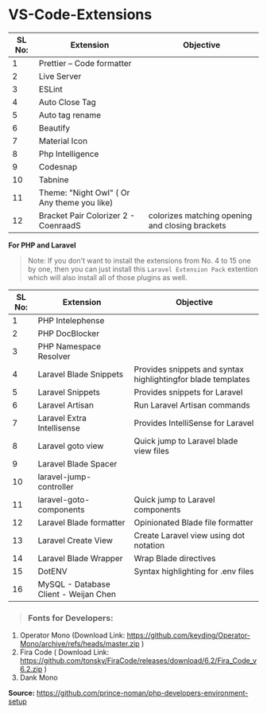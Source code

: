 # VS-Code-Extensions



| SL No: |Extension                                    | Objective                                 |
| ------ | ------------------------------------------- |-------------------------------------------|
| 1      | Prettier – Code formatter                   |                                           |
| 2      | Live Server                                 |
| 3      | ESLint                                      |
| 4      | Auto Close Tag                              |
| 5      | Auto tag rename                             |
| 6      | Beautify                                    |
| 7      | Material Icon                               |
| 8      | Php Intelligence                            |
| 9      | Codesnap                                    |
| 10     | Tabnine                                     |
| 11     | Theme: "Night Owl" ( Or Any theme you like) |
| 12     | Bracket Pair Colorizer 2 - CoenraadS        | colorizes matching opening and closing brackets |


**For PHP and Laravel**

> Note: If you don't want to install the extensions from No. 4 to 15 one by one, then you can just install this `Laravel Extension Pack` extention which will also install all of those plugins as well.

| SL No: |Extension                                    |Objective                                                     |
| ------ | ------------------------------------------- |------------------------------------------------------------  |
| 1      | PHP Intelephense                            |                                                              |
| 2      | PHP DocBlocker                              |
| 3      | PHP Namespace Resolver                      |
| 4      | Laravel Blade Snippets                      | Provides snippets and syntax highlightingfor blade templates |
| 5      | Laravel Snippets                            | Provides snippets for Laravel                                |
| 6      | Laravel Artisan                             | Run Laravel Artisan commands                                 |
| 7      | Laravel Extra Intellisense                  | Provides IntelliSense for Laravel                            |
| 8      | Laravel goto view                           | Quick jump to Laravel blade view files                       |
| 9      | Laravel Blade Spacer                        |
| 10     | laravel-jump-controller                     |
| 11     | laravel-goto-components                     | Quick jump to Laravel components                             |
| 12     | Laravel Blade formatter                     | Opinionated Blade file formatter                             |
| 13     | Laravel Create View                         | Create Laravel view using dot notation                       |
| 14     | Laravel Blade Wrapper                       | Wrap Blade directives                                        |
| 15     | DotENV                                      | Syntax highlighting for .env files                           |
| 16     | MySQL - Database Client - Weijan Chen       |



> ### Fonts for Developers:

1. Operator Mono (Download Link: https://github.com/keyding/Operator-Mono/archive/refs/heads/master.zip )
2. Fira Code ( Download Link: https://github.com/tonsky/FiraCode/releases/download/6.2/Fira_Code_v6.2.zip )
3. Dank Mono

**Source:** https://github.com/prince-noman/php-developers-environment-setup
